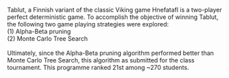 Tablut, a Finnish variant of the classic Viking game Hnefatafl is a two-player perfect deterministic game. To accomplish the objective of winning Tablut, the following two game playing strategies were explored:
</br> (1) Alpha-Beta pruning
</br> (2) Monte Carlo Tree Search
</br> 
</br> Ultimately, since the Alpha-Beta pruning algorithm performed better than Monte Carlo Tree Search, this algorithm as submitted for the class tournament. This programme ranked 21st among ~270 students. 